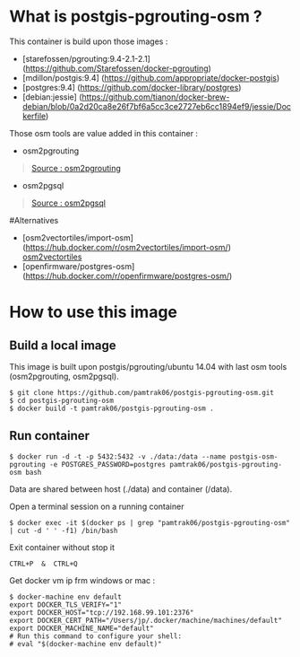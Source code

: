 # What is postgis-pgrouting-osm ?

This container is build upon those images :
- [starefossen/pgrouting:9.4-2.1-2.1] (https://github.com/Starefossen/docker-pgrouting)
- [mdillon/postgis:9.4] (https://github.com/appropriate/docker-postgis)
- [postgres:9.4] (https://github.com/docker-library/postgres)
- [debian:jessie] (https://github.com/tianon/docker-brew-debian/blob/0a2d20ca8e26f7bf6a5cc3ce2727eb6cc1894ef9/jessie/Dockerfile) 

Those osm tools are value added in this container :
- osm2pgrouting
> [Source : osm2pgrouting ](https://github.com/pgRouting/osm2pgrouting)
- osm2pgsql
> [Source : osm2pgsql ](https://github.com/openstreetmap/osm2pgsql)

#Alternatives
- [osm2vectortiles/import-osm] (https://hub.docker.com/r/osm2vectortiles/import-osm/) [osm2vectortiles](http://osm2vectortiles.org/)
- [openfirmware/postgres-osm] (https://hub.docker.com/r/openfirmware/postgres-osm/)

# How to use this image

## Build a local image

This image is built upon postgis/pgrouting/ubuntu 14.04 with last osm tools (osm2pgrouting, osm2pgsql).
```
$ git clone https://github.com/pamtrak06/postgis-pgrouting-osm.git
$ cd postgis-pgrouting-osm
$ docker build -t pamtrak06/postgis-pgrouting-osm . 
```

## Run container

```
$ docker run -d -t -p 5432:5432 -v ./data:/data --name postgis-osm-pgrouting -e POSTGRES_PASSWORD=postgres pamtrak06/postgis-pgrouting-osm bash
```

Data are shared between host (./data) and container (/data).

Open a terminal session on a running container
```
$ docker exec -it $(docker ps | grep "pamtrak06/postgis-pgrouting-osm" | cut -d ' ' -f1) /bin/bash
```

Exit container without stop it
```
CTRL+P  &  CTRL+Q
```

Get docker vm ip frm windows or mac : 
```
$ docker-machine env default
export DOCKER_TLS_VERIFY="1"
export DOCKER_HOST="tcp://192.168.99.101:2376"
export DOCKER_CERT_PATH="/Users/jp/.docker/machine/machines/default"
export DOCKER_MACHINE_NAME="default"
# Run this command to configure your shell: 
# eval "$(docker-machine env default)"
```
